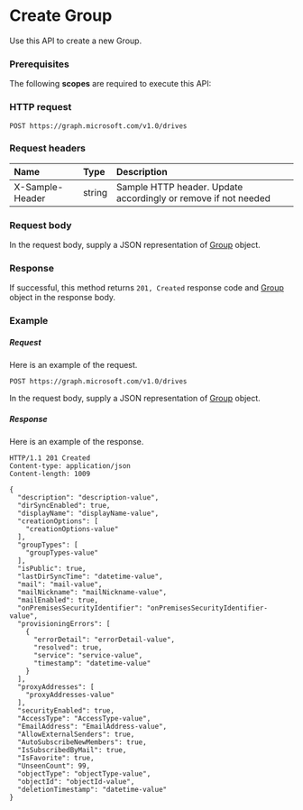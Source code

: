 # Create Group

Use this API to create a new Group.
### Prerequisites
The following **scopes** are required to execute this API: 
### HTTP request
<!-- { "blockType": "ignored" } -->
```http
POST https://graph.microsoft.com/v1.0/drives

```
### Request headers
| Name       | Type | Description|
|:---------------|:--------|:----------|
| X-Sample-Header  | string  | Sample HTTP header. Update accordingly or remove if not needed|

### Request body
In the request body, supply a JSON representation of [Group](../resources/group.md) object.


### Response
If successful, this method returns `201, Created` response code and [Group](../resources/group.md) object in the response body.

### Example
##### Request
Here is an example of the request.
<!-- {
  "blockType": "request",
  "name": "create_group_from_drives"
}-->
```http
POST https://graph.microsoft.com/v1.0/drives
```
In the request body, supply a JSON representation of [Group](../resources/group.md) object.
##### Response
Here is an example of the response.
<!-- {
  "blockType": "response",
  "truncated": false,
  "@odata.type": "microsoft.graph.group"
} -->
```http
HTTP/1.1 201 Created
Content-type: application/json
Content-length: 1009

{
  "description": "description-value",
  "dirSyncEnabled": true,
  "displayName": "displayName-value",
  "creationOptions": [
    "creationOptions-value"
  ],
  "groupTypes": [
    "groupTypes-value"
  ],
  "isPublic": true,
  "lastDirSyncTime": "datetime-value",
  "mail": "mail-value",
  "mailNickname": "mailNickname-value",
  "mailEnabled": true,
  "onPremisesSecurityIdentifier": "onPremisesSecurityIdentifier-value",
  "provisioningErrors": [
    {
      "errorDetail": "errorDetail-value",
      "resolved": true,
      "service": "service-value",
      "timestamp": "datetime-value"
    }
  ],
  "proxyAddresses": [
    "proxyAddresses-value"
  ],
  "securityEnabled": true,
  "AccessType": "AccessType-value",
  "EmailAddress": "EmailAddress-value",
  "AllowExternalSenders": true,
  "AutoSubscribeNewMembers": true,
  "IsSubscribedByMail": true,
  "IsFavorite": true,
  "UnseenCount": 99,
  "objectType": "objectType-value",
  "objectId": "objectId-value",
  "deletionTimestamp": "datetime-value"
}
```

<!-- uuid: 8fcb5dbc-d5aa-4681-8e31-b001d5168d79
2015-10-25 14:57:30 UTC -->
<!-- {
  "type": "#page.annotation",
  "description": "Create Group",
  "keywords": "",
  "section": "documentation",
  "tocPath": ""
}-->